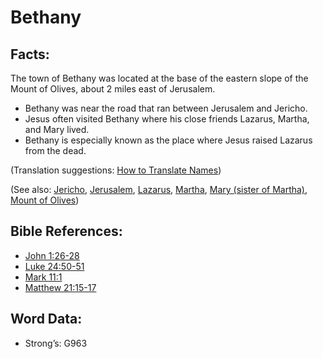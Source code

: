 # Bethany

## Facts:

The town of Bethany was located at the base of the eastern slope of the Mount of Olives, about 2 miles east of Jerusalem.

* Bethany was near the road that ran between Jerusalem and Jericho.
* Jesus often visited Bethany where his close friends Lazarus, Martha, and Mary lived.
* Bethany is especially known as the place where Jesus raised Lazarus from the dead.

(Translation suggestions: [How to Translate Names](rc://en/ta/man/translate/translate-names))

(See also: [Jericho](../names/jericho.md), [Jerusalem](../names/jerusalem.md), [Lazarus](../names/lazarus.md), [Martha](../names/martha.md), [Mary (sister of Martha)](../names/marysisterofmartha.md), [Mount of Olives](../names/mountofolives.md))

## Bible References:

* [John 1:26-28](rc://en/tn/help/jhn/01/26)
* [Luke 24:50-51](rc://en/tn/help/luk/24/50)
* [Mark 11:1](rc://en/tn/help/mrk/11/01)
* [Matthew 21:15-17](rc://en/tn/help/mat/21/15)

## Word Data:

* Strong’s: G963
